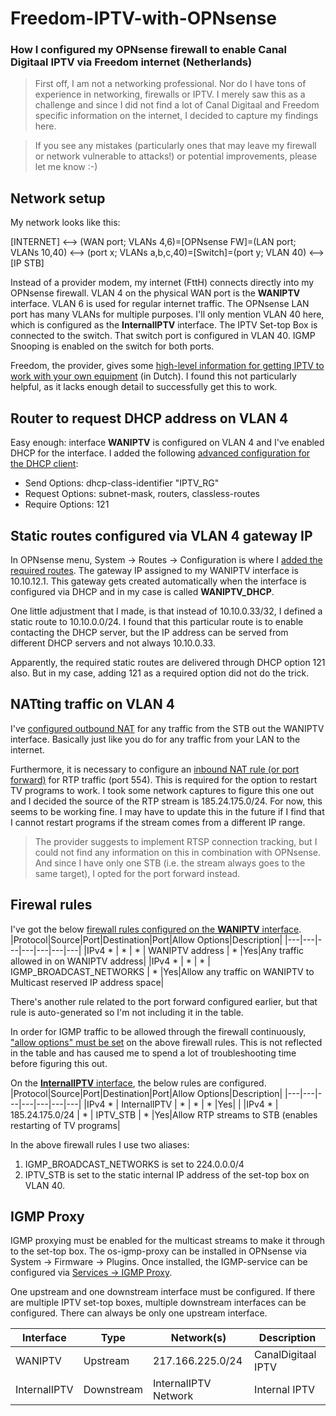 # Freedom-IPTV-with-OPNsense
### How I configured my OPNsense firewall to enable Canal Digitaal IPTV via Freedom internet (Netherlands)
   

>First off, I am not a networking professional. Nor do I have tons of experience in networking, firewalls or IPTV. I merely saw this as a challenge and since I did not find a lot of Canal Digitaal and Freedom specific information on the internet, I decided to capture my findings here.  

>If you see any mistakes (particularly ones that may leave my firewall or network vulnerable to attacks!) or potential improvements, please let me know :-)

## Network setup
My network looks like this:

[INTERNET] <--> (WAN port; VLANs 4,6)=[OPNsense FW]=(LAN port; VLANs 10,40) <--> (port x; VLANs a,b,c,40)=[Switch]=(port y; VLAN 40) <--> [IP STB] 

Instead of a provider modem, my internet (FttH) connects directly into my OPNsense firewall. VLAN 4 on the physical WAN port is the **WANIPTV** interface. VLAN 6 is used for regular internet traffic. The OPNsense LAN port has many VLANs for multiple purposes. I'll only mention VLAN 40 here, which is configured as the **InternalIPTV** interface.
The IPTV Set-top Box is connected to the switch. That switch port is configured in VLAN 40. IGMP Snooping is enabled on the switch for both ports.

Freedom, the provider, gives some [high-level information for getting IPTV to work with your own equipment](https://www.freedom.nl/helpdesk/internet/algemene-instellingen#televisie) (in Dutch). I found this not particularly helpful, as it lacks enough detail to successfully get this to work. 

## Router to request DHCP address on VLAN 4

Easy enough: interface **WANIPTV** is configured on VLAN 4 and I've enabled DHCP for the interface. I added the following [advanced configuration for the DHCP client](/images/WANIPTV_DHCP_AdvancedConfig.png):

* Send Options: dhcp-class-identifier "IPTV_RG"
* Request Options: subnet-mask, routers, classless-routes
* Require Options: 121

## Static routes configured via VLAN 4 gateway IP

In OPNsense menu, System -> Routes -> Configuration is where I [added the required routes](/images/WANIPTV_StaticRoutes.png). The gateway IP assigned to my WANIPTV interface is 10.10.12.1. This gateway gets created automatically when the interface is configured via DHCP and in my case is called **WANIPTV_DHCP**.

One little adjustment that I made, is that instead of 10.10.0.33/32, I defined a static route to 10.10.0.0/24. I found that this particular route is to enable contacting the DHCP server, but the IP address can be served from different DHCP servers and not always 10.10.0.33. 

Apparently, the required static routes are delivered through DHCP option 121 also. But in my case, adding 121 as a required option did not do the trick.


## NATting traffic on VLAN 4

I've [configured outbound NAT](/images/WANIPTV_OutboundNAT.png) for any traffic from the STB out the WANIPTV interface. Basically just like you do for any traffic from your LAN to the internet.

Furthermore, it is necessary to configure an [inbound NAT rule (or port forward)](/images/WANIPTV_PortForward.png) for RTP traffic (port 554). This is required for the option to restart TV programs to work.
I took some network captures to figure this one out and I decided the source of the RTP stream is 185.24.175.0/24. For now, this seems to be working fine. I may have to update this in the future if I find that I cannot restart programs if the stream comes from a different IP range.

  > The provider suggests to implement RTSP connection tracking, but I could not find any information on this in combination with OPNsense. And since I have only one STB (i.e. the stream always goes to the same target), I opted for the port forward instead.


## Firewal rules

I've got the below [firewall rules configured on the **WANIPTV** interface](/images/WANIPTV_FWrules.png).
|Protocol|Source|Port|Destination|Port|Allow Options|Description|
|---|---|---|---|---|---|---|
|IPv4 * | * | * | WANIPTV address | * |Yes|Any traffic allowed in on WANIPTV address|
|IPv4 * | * | * | IGMP_BROADCAST_NETWORKS | * |Yes|Allow any traffic on WANIPTV to Multicast reserved IP address space|

There's another rule related to the port forward configured earlier, but that rule is auto-generated so I'm not including it in the table.

In order for IGMP traffic to be allowed through the firewall continuously, ["allow options" must be set](/images/FWrules_AllowOptions.png) on the above firewall rules. This is not reflected in the table and has caused me to spend a lot of troubleshooting time before figuring this out.

On the [**InternalIPTV** interface](/images/InternalIPTV_FWrules.png), the below rules are configured.
|Protocol|Source|Port|Destination|Port|Allow Options|Description|
|---|---|---|---|---|---|---|
|IPv4 * | InternalIPTV | * | * | * |Yes| |
|IPv4 * | 185.24.175.0/24 | * | IPTV_STB | * |Yes|Allow RTP streams to STB (enables restarting of TV programs|

In the above firewall rules I use two aliases:
1. IGMP_BROADCAST_NETWORKS is set to 224.0.0.0/4
2. IPTV_STB is set to the static internal IP address of the set-top box on VLAN 40.

## IGMP Proxy
IGMP proxying must be enabled for the multicast streams to make it through to the set-top box.
The os-igmp-proxy can be installed in OPNsense via System -> Firmware -> Plugins. Once installed, the IGMP-service can be configured via [Services -> IGMP Proxy](/images/IGMP_Proxy.png).

One upstream and one downstream interface must be configured. If there are multiple IPTV set-top boxes, multiple downstream interfaces can be configured. There can always be only one upstream interface.
    

|Interface|Type|Network(s)|Description|
|---|---|---|---|
|WANIPTV|Upstream|217.166.225.0/24|CanalDigitaal IPTV|
|InternalIPTV|Downstream|InternalIPTV Network|Internal IPTV|